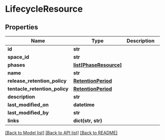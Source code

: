 # LifecycleResource

## Properties
Name | Type | Description | Notes
------------ | ------------- | ------------- | -------------
**id** | **str** |  | [optional] 
**space_id** | **str** |  | [optional] 
**phases** | [**list[PhaseResource]**](PhaseResource.md) |  | [optional] 
**name** | **str** |  | [optional] 
**release_retention_policy** | [**RetentionPeriod**](RetentionPeriod.md) |  | [optional] 
**tentacle_retention_policy** | [**RetentionPeriod**](RetentionPeriod.md) |  | [optional] 
**description** | **str** |  | [optional] 
**last_modified_on** | **datetime** |  | [optional] 
**last_modified_by** | **str** |  | [optional] 
**links** | **dict(str, str)** |  | [optional] 

[[Back to Model list]](../README.md#documentation-for-models) [[Back to API list]](../README.md#documentation-for-api-endpoints) [[Back to README]](../README.md)


